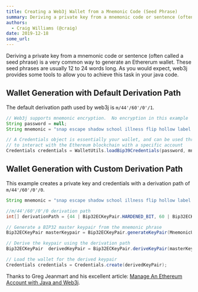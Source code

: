 ```yaml
---
title: Creating a Web3j Wallet from a Mnemonic Code (Seed Phrase)
summary: Deriving a private key from a mnemonic code or sentence (often called a seed phrase) is a very common way to generate an Ethererum wallet. These seed phrases ar
authors:
  - Craig Williams (@craig)
date: 2019-12-18
some_url: 
---
```


Deriving a private key from a mnemonic code or sentence (often called a seed phrase) is a very common way to generate an Ethererum wallet.  These seed phrases are usually 12 to 24 words long.  As you would expect, web3j provides some tools to allow you to achieve this task in your java code.

## Wallet Generation with Default Derivation Path

The default derivation path used by web3j is `m/44'/60'/0'/1`.

``` java
// Web3j supports mnemonic encryption.  No encryption in this example
String password = null;
String mnemonic = "snap escape shadow school illness flip hollow label melt fetch noise install";

// A Credentials object is essentially your wallet, and can be used throughout web3j
// to interact with the Ethereum blockchain with a specific account
Credentials credentials = WalletUtils.loadBip39Credentials(password, mnemonic);
```

## Wallet Generation with Custom Derivation Path

This example creates a private key and credentials with a derivation path of `m/44'/60'/0'/0`.

``` java
String mnemonic = "snap escape shadow school illness flip hollow label melt fetch noise install";

//m/44'/60'/0'/0 derivation path
int[] derivationPath = {44 | Bip32ECKeyPair.HARDENED_BIT, 60 | Bip32ECKeyPair.HARDENED_BIT, 0 | Bip32ECKeyPair.HARDENED_BIT, 0,0};

// Generate a BIP32 master keypair from the mnemonic phrase
Bip32ECKeyPair masterKeypair = Bip32ECKeyPair.generateKeyPair(MnemonicUtils.generateSeed(mnemonic, password));

// Derive the keypair using the derivation path
Bip32ECKeyPair  derivedKeyPair = Bip32ECKeyPair.deriveKeyPair(masterKeypair, derivationPath);

// Load the wallet for the derived keypair
Credentials credentials = Credentials.create(derivedKeyPair);
```

Thanks to Greg Jeanmart and his excellent article: [Manage An Ethereum Account with Java and Web3j](https://www.kauri.io/manage-an-ethereum-account-with-java-and-web3j/925d923e12c543da9a0a3e617be963b4/a).